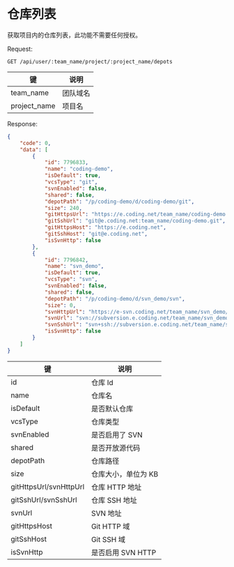 # 仓库列表

获取项目内的仓库列表，此功能不需要任何授权。

Request:
```
GET /api/user/:team_name/project/:project_name/depots
```

|键|说明|
|--|--|
|team_name|团队域名|
|project_name|项目名|

Response:
```json
{
    "code": 0,
    "data": [
        {
            "id": 7796833,
            "name": "coding-demo",
            "isDefault": true,
            "vcsType": "git",
            "svnEnabled": false,
            "shared": false,
            "depotPath": "/p/coding-demo/d/coding-demo/git",
            "size": 240,
            "gitHttpsUrl": "https://e.coding.net/team_name/coding-demo.git",
            "gitSshUrl": "git@e.coding.net:team_name/coding-demo.git",
            "gitHttpsHost": "https://e.coding.net",
            "gitSshHost": "git@e.coding.net",
            "isSvnHttp": false
        },
        {
            "id": 7796842,
            "name": "svn_demo",
            "isDefault": true,
            "vcsType": "svn",
            "svnEnabled": false,
            "shared": false,
            "depotPath": "/p/coding-demo/d/svn_demo/svn",
            "size": 0,
            "svnHttpUrl": "https://e-svn.coding.net/team_name/svn_demo/svn_demo",
            "svnUrl": "svn://subversion.e.coding.net/team_name/svn_demo",
            "svnSshUrl": "svn+ssh://subversion.e.coding.net/team_name/svn_demo",
            "isSvnHttp": false
        }
    ]
}
```

|键|说明|
|--|--|
|id|仓库 Id|
|name|仓库名|
|isDefault|是否默认仓库|
|vcsType|仓库类型|
|svnEnabled|是否启用了 SVN|
|shared|是否开放源代码|
|depotPath|仓库路径|
|size|仓库大小，单位为 KB|
|gitHttpsUrl/svnHttpUrl|仓库 HTTP 地址|
|gitSshUrl/svnSshUrl|仓库 SSH 地址|
|svnUrl|SVN 地址|
|gitHttpsHost|Git HTTP 域|
|gitSshHost|Git SSH 域|
|isSvnHttp|是否启用 SVN HTTP|